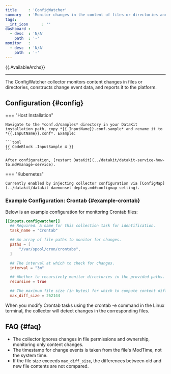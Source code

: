 ```yaml
---
title     : 'ConfigWatcher'
summary   : 'Monitor changes in the content of files or directories and report event data'
tags:
__int_icon      : ''
dashboard :
  - desc  : 'N/A'
    path  : '-'
monitor   :
  - desc  : 'N/A'
    path  : '-'
---
```


{{.AvailableArchs}}

---

The ConfigWatcher collector monitors content changes in files or directories, constructs change event data, and reports it to the platform.

## Configuration {#config}

<!-- markdownlint-disable MD046 -->
=== "Host Installation"

    Navigate to the *conf.d/samples* directory in your DataKit installation path, copy *{{.InputName}}.conf.sample* and rename it to *{{.InputName}}.conf*. Example:

    ```toml
    {{ CodeBlock .InputSample 4 }}
    ```

    After configuration, [restart DataKit](../datakit/datakit-service-how-to.md#manage-service).

=== "Kubernetes"

    Currently enabled by injecting collector configuration via [ConfigMap](../datakit/datakit-daemonset-deploy.md#configmap-setting).

<!-- markdownlint-enable -->

### Example Configuration: Crontab {#example-crontab}

Below is an example configuration for monitoring Crontab files:

```toml
[[inputs.configwatcher]]
  ## Required. A name for this collection task for identification.
  task_name = "Crontab"

  ## An array of file paths to monitor for changes.
  paths = [
      "/var/spool/cron/crontabs",
  ]

  ## The interval at which to check for changes.
  interval = "3m"

  ## Whether to recursively monitor directories in the provided paths.
  recursive = true

  ## The maximum file size (in bytes) for which to compute content diffs, default is 256KiB.
  max_diff_size = 262144
```

When you modify Crontab tasks using the crontab -e command in the Linux terminal, the collector will detect changes in the corresponding files.

## FAQ {#faq}

- The collector ignores changes in file permissions and ownership, monitoring only content changes.
- The timestamp for change events is taken from the file's ModTime, not the system time.
- If the file size exceeds `max_diff_size`, the differences between old and new file contents are not compared.
